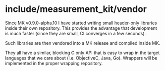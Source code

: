# include/measurement_kit/vendor

Since MK v0.9.0-alpha.10 I have started writing small header-only libraries
inside their own repository. This provides the advantage that development
is much faster (since they are small, CI converges in a few seconds).

Such libraries are then vendored into a MK release and compiled inside MK.

They all have a similar, blocking C only API that is easy to wrap in the
target languages that we care about (i.e. ObjectiveC, Java, Go). Wrappers
will be implemented in the proper wrapping repository.
